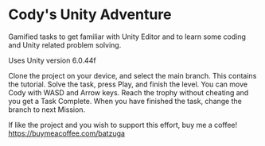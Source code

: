 # Cody's Unity Adventure

Gamified tasks to get familiar with Unity Editor and to learn some coding and Unity related problem solving.

Uses Unity version 6.0.44f

Clone the project on your device, and select the main branch. This contains the tutorial.
Solve the task, press Play, and finish the level.
You can move Cody with WASD and Arrow keys.
Reach the trophy without cheating and you get a Task Complete.
When you have finished the task, change the branch to next Mission.



If like the project and you wish to support this effort, buy me a coffee!
https://buymeacoffee.com/batzuga
